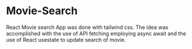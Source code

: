 # Movie-Search
React Movie search App was done with tailwind css.
The idea was accomplished with the use of API fetching employing async await and
the use of React usestate to update search of movie.
